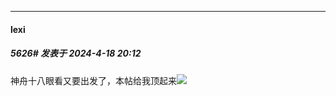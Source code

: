 ﻿
*****

####  lexi  
##### 5626#       发表于 2024-4-18 20:12

神舟十八眼看又要出发了，本帖给我顶起来<img src="https://static.saraba1st.com/image/smiley/face2017/067.png" referrerpolicy="no-referrer">

